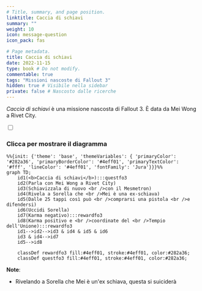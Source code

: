 ```yaml
---
# Title, summary, and page position.
linktitle: Caccia di schiavi
summary: ""
weight: 10
icon: message-question
icon_pack: fas

# Page metadata.
title: Caccia di schiavi
date: 2022-11-15
type: book # Do not modify.
commentable: true
tags: "Missioni nascoste di Fallout 3"
hidden: true # Visibile nella sidebar
private: false # Nascosto dalle ricerche
---
```


<div class="fo3">


*Caccia di schiavi* è una missione nascosta di Fallout 3. È data da Mei Wong a Rivet City.



<section class="chart-collapse">
<input type="checkbox" name="collapse2" id="handle2">
<h3 class="handle">
<label for="handle2">Clicca per mostrare il diagramma</label>
</h3>
<div class="content">

```mermaid
%%{init: {'theme': 'base', 'themeVariables': { 'primaryColor': '#282a36', 'primaryBorderColor': '#4eff01', 'primaryTextColor': '#fff', 'lineColor': '#4eff01', 'fontFamily': 'Jura'}}}%%
graph TD;
    id1(<b>Caccia di schiavi</b>):::questfo3
    id2(Parla con Mei Wong a Rivet City)
    id3(Schiavizzala di nuovo <br />con il Mesmetron)
    id4(Rivela a Sorella che <br />Mei è una ex-schiava)
    id5(Dalle 25 tappi così può <br />comprarsi una pistola <br />e difendersi)
    id6(Uccidi Sorella)
    id7(Karma negativo):::rewardfo3
    id8(Karma positivo e <br />coordinate del <br />Tempio dell'Unione):::rewardfo3
    id1-->id2-->id3 & id4 & id5 & id6
    id3 & id4-->id7
    id5-->id8
    
    classDef rewardfo3 fill:#4eff01, stroke:#4eff01, color:#282a36;
    classDef questfo3 fill:#4eff01, stroke:#4eff01, color:#282a36;
```

</div>
</section>

**Note**:
- Rivelando a Sorella che Mei è un'ex schiava, questa si suiciderà

</div>